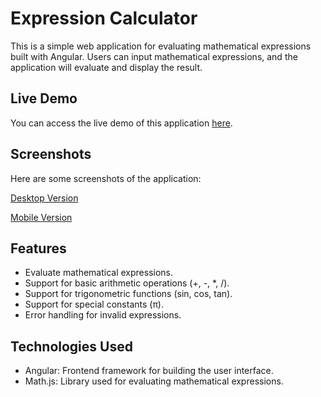 # Expression Calculator

This is a simple web application for evaluating mathematical expressions built with Angular. Users can input mathematical expressions, and the application will evaluate and display the result.

## Live Demo

You can access the live demo of this application [here](https://expression-calculator-lbes41oe3-evanjoseph78s-projects.vercel.app/input).

## Screenshots

Here are some screenshots of the application:

[Desktop Version](https://i.imgur.com/okwuWPd.png)

[Mobile Version](https://i.imgur.com/oyAJToK.png)

## Features

- Evaluate mathematical expressions.
- Support for basic arithmetic operations (+, -, *, /).
- Support for trigonometric functions (sin, cos, tan).
- Support for special constants (π).
- Error handling for invalid expressions.

## Technologies Used

- Angular: Frontend framework for building the user interface.
- Math.js: Library used for evaluating mathematical expressions.



